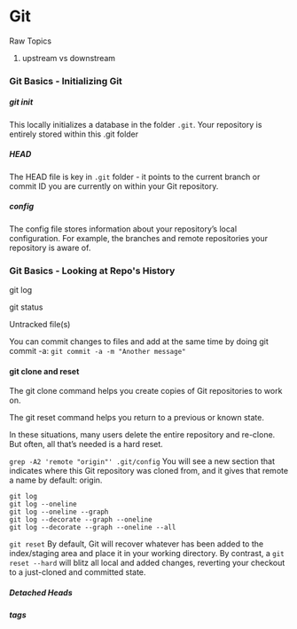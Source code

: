 # Git

Raw Topics

1. upstream vs downstream

### Git Basics - Initializing Git
##### git init
This locally initializes a database in the folder `.git`. Your repository is entirely stored within this .git folder 
##### HEAD 
The HEAD file is key in `.git` folder - it points to the current branch or commit ID you are currently on within 
your Git repository. 

##### config
The config file stores information about your repository’s local configuration. For example, the branches and remote 
repositories your repository is aware of. 

### Git Basics - Looking at Repo's History
git log

git status

Untracked file(s)


You can commit changes to files and add at the same time by doing git commit -a:
`git commit -a -m "Another message"`


#### git clone and reset
The git clone command helps you create copies of Git repositories to work on.

The git reset command helps you return to a previous or known state.

In these situations, many users delete the entire repository and re-clone. But often, all that’s needed is a hard 
reset. 


`grep -A2 'remote "origin"' .git/config`
You will see a new section that indicates where this Git repository was cloned from, and it gives that remote a name 
by default: origin. 


```shell
git log
git log --oneline
git log --oneline --graph
git log --decorate --graph --oneline
git log --decorate --graph --oneline --all
```

`git reset`
By default, Git will recover whatever has been added to the index/staging area and place it in your working 
directory. By contrast, a `git reset --hard` will blitz all local and added changes, reverting your checkout to a 
just-cloned and committed state.  

##### Detached Heads

##### tags

